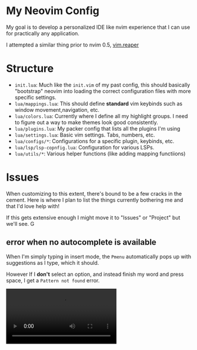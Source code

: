# My Neovim Config

My goal is to develop a personalized IDE like nvim experience that I can use for practically any application.

I attempted a similar thing prior to nvim 0.5, [vim.reaper](https://github.com/gideonwolfe/vim.reaper)


#  Structure

* `init.lua`: Much like the `init.vim` of my past config, this should basically "bootstrap" neovim into loading the correct configuration files with more specific settings.
* `lua/mappings.lua`: This should define **standard** vim keybinds such as window movement,navigation, etc.
* `lua/colors.lua`: Currently where I define all my highlight groups. I need to figure out a way to make themes look good consistently.
* `lua/plugins.lua`: My packer config that lists all the plugins I'm using
* `lua/settings.lua`: Basic vim settings. Tabs, numbers, etc.
* `lua/configs/*`: Configurations for a specific plugin, keybinds, etc.
* `lua/lsp/lsp-copnfig.lua`: Configuration for various LSPs.
* `lua/utils/*`: Various helper functions (like adding mapping functiions)


# Issues

When customizing to this extent, there's bound to be a few cracks in the cement. Here is where I plan to list the things currently bothering me and that I'd love help with!

If this gets extensive enough I might move it to "Issues" or "Project" but we'll see.
G

## error when no autocomplete is available

When I'm simply typing in insert mode, the `Pmenu` automatically pops up with suggestions as I type, which it should.

However If I **don't** select an option, and instead finish my word and press space, I get a  `Pattern not found` error.

![](http://0x0.st/-JhX.webm)
